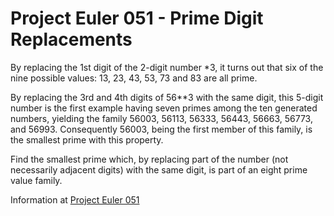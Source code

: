 # Project Euler 051 - Prime Digit Replacements

By replacing the 1st digit of the 2-digit number *3, it turns out that six of the nine possible values: 13, 23, 43, 53, 73 and 83 are all prime.

By replacing the 3rd and 4th digits of 56**3 with the same digit, this 5-digit number is the first example having seven primes among the ten generated numbers, yielding the family 56003, 56113, 56333, 56443, 56663, 56773, and 56993.  Consequently 56003, being the first member of this family, is the smallest prime with this property.

Find the smallest prime which, by replacing part of the number (not necessarily adjacent digits) with the same digit, is part of an eight prime value family.

Information at [Project Euler 051](https://projecteuler.net/problem=51)

